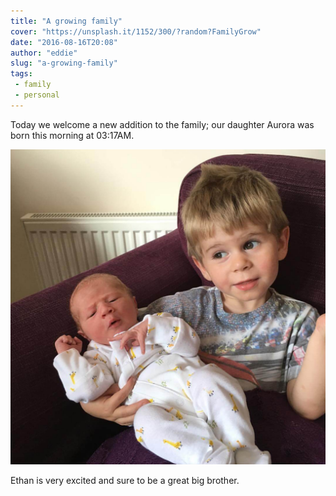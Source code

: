 ```yaml
---
title: "A growing family"
cover: "https://unsplash.it/1152/300/?random?FamilyGrow"
date: "2016-08-16T20:08"
author: "eddie"
slug: "a-growing-family"
tags:
 - family
 - personal
---
```

Today we welcome a new addition to the family; our daughter Aurora was born this morning at 03:17AM.

![Aurora and Ethan](/images/aurora-and-ethan.jpg)

Ethan is very excited and sure to be a great big brother.
